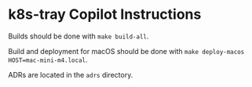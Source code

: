 # k8s-tray Copilot Instructions

Builds should be done with `make build-all`.

Build and deployment for macOS should be done with `make deploy-macos HOST=mac-mini-m4.local`.

ADRs are located in the `adrs` directory.
